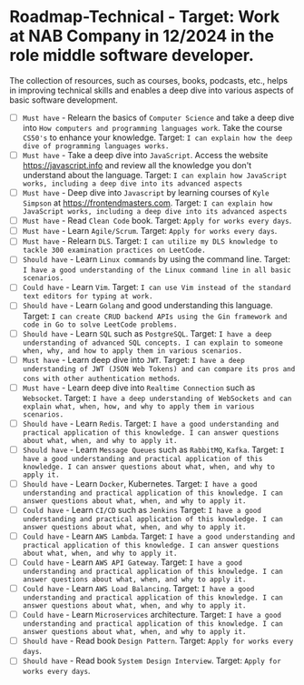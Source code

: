 # Roadmap-Technical - Target: Work at NAB Company in 12/2024 in the role middle software developer.

The collection of resources, such as courses, books, podcasts, etc., helps in improving technical skills and enables a deep dive into various aspects of basic software development.

- [ ] `Must have` - Relearn the basics of `Computer Science` and take a deep dive into `How computers and programming languages work`. Take the course `CS50's` to enhance your knowledge. Target: `I can explain how the deep dive of programming languages works. ` 
- [ ] `Must have` - Take a deep dive into `JavaScript`. Access the website https://javascript.info and review all the knowledge you don't understand about the language. Target: `I can explain how JavaScript works, including a deep dive into its advanced aspects` 
- [ ] `Must have` - Deep dive into `Javascript` by learning courses of `Kyle Simpson` at https://frontendmasters.com. Target: `I can explain how JavaScript works, including a deep dive into its advanced aspects` 
- [ ] `Must have` - Read `Clean Code` book. Target: `Apply for works every days`. 
- [ ] `Must have` - Learn `Agile/Scrum`. Target: `Apply for works every days`. 
- [ ] `Must have` - Relearn `DLS`. Target: `I can utilize my DLS knowledge to tackle 300 examination practices on LeetCode.` 
- [ ] `Should have` - Learn `Linux commands` by using the command line. Target: `I have a good understanding of the Linux command line in all basic scenarios.` 
- [ ] `Could have` - Learn `Vim`. Target: `I can use Vim instead of the standard text editors for typing at work.` 
- [ ] `Should have` - Learn `Golang` and good understanding this language. Target: `I can create CRUD backend APIs using the Gin framework and code in Go to solve LeetCode problems.` 
- [ ] `Should have` - Learn `SQL` such as `PostgreSQL`. Target: `I have a deep understanding of advanced SQL concepts. I can explain to someone when, why, and how to apply them in various scenarios.` 
- [ ] `Must have` - Learn deep dive into `JWT`. Target: `I have a deep understanding of JWT (JSON Web Tokens) and can compare its pros and cons with other authentication methods`. 
- [ ] `Must have` - Learn deep dive into `Realtime Connection` such as `Websocket`. Target: `I have a deep understanding of WebSockets and can explain what, when, how, and why to apply them in various scenarios.` 
- [ ] `Should have` - Learn `Redis`. Target: `I have a good understanding and practical application of this knowledge. I can answer questions about what, when, and why to apply it.` 
- [ ] `Should have` - Learn `Message Queues` such as `RabbitMQ`, `Kafka`. Target: `I have a good understanding and practical application of this knowledge. I can answer questions about what, when, and why to apply it.` 
- [ ] `Should have` - Learn `Docker`, Kubernetes. Target: `I have a good understanding and practical application of this knowledge. I can answer questions about what, when, and why to apply it.` 
- [ ] `Could have` - Learn `CI/CD` such as `Jenkins` Target: `I have a good understanding and practical application of this knowledge. I can answer questions about what, when, and why to apply it.` 
- [ ] `Could have` - Learn `AWS Lambda`. Target: `I have a good understanding and practical application of this knowledge. I can answer questions about what, when, and why to apply it.` 
- [ ] `Could have` - Learn `AWS API Gateway`. Target: `I have a good understanding and practical application of this knowledge. I can answer questions about what, when, and why to apply it.` 
- [ ] `Could have` - Learn `AWS Load Balancing`. Target: `I have a good understanding and practical application of this knowledge. I can answer questions about what, when, and why to apply it.` 
- [ ] `Could have` - Learn `Microservices` architecture. Target: `I have a good understanding and practical application of this knowledge. I can answer questions about what, when, and why to apply it.` 
- [ ] `Should have` - Read book `Design Pattern`. Target: `Apply for works every days`. 
- [ ] `Should have` - Read book `System Design Interview`. Target: `Apply for works every days`. 
